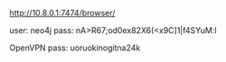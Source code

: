 http://10.8.0.1:7474/browser/

user: neo4j
pass: nA>R67;od0ex82X6(<x9C]1|f4SYuM:l

OpenVPN pass: uoruokinogitna24k